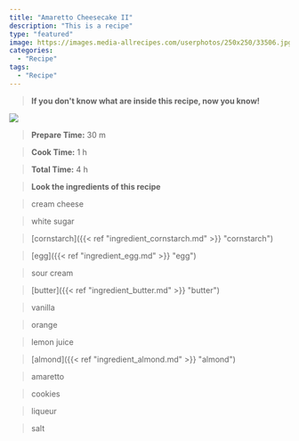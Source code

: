 ```yaml
---
title: "Amaretto Cheesecake II"
description: "This is a recipe"
type: "featured"
image: https://images.media-allrecipes.com/userphotos/250x250/33506.jpg
categories: 
  - "Recipe"
tags: 
  - "Recipe"
---
```



>**If you don't know what are inside this recipe, now you know!**

![](../images/Recipes-Banner.jpg)
> **Prepare Time:** 30 m


> **Cook Time:** 1 h


> **Total Time:** 4 h

> **Look the ingredients of this recipe**

> cream cheese

> white sugar

> [cornstarch]({{< ref "ingredient_cornstarch.md" >}} "cornstarch")

> [egg]({{< ref "ingredient_egg.md" >}} "egg")

> sour cream

> [butter]({{< ref "ingredient_butter.md" >}} "butter")

> vanilla

> orange

> lemon juice

> [almond]({{< ref "ingredient_almond.md" >}} "almond")

> amaretto

> cookies

> liqueur

> salt

